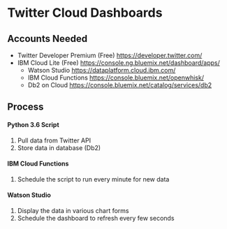 # Twitter Cloud Dashboards

## Accounts Needed
- Twitter Developer Premium (Free) https://developer.twitter.com/
- IBM Cloud Lite (Free) https://console.ng.bluemix.net/dashboard/apps/
  - Watson Studio https://dataplatform.cloud.ibm.com/
  - IBM Cloud Functions https://console.bluemix.net/openwhisk/
  - Db2 on Cloud https://console.bluemix.net/catalog/services/db2

## Process
#### Python 3.6 Script
1. Pull data from Twitter API
2. Store data in database (Db2)

#### IBM Cloud Functions
1. Schedule the script to run every minute for new data

#### Watson Studio
1. Display the data in various chart forms
2. Schedule the dashboard to refresh every few seconds